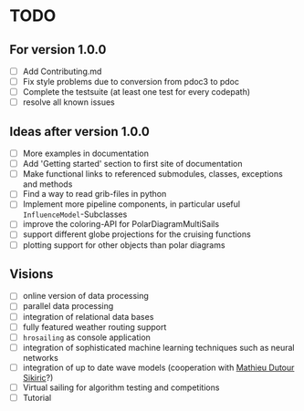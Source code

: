 # TODO 

## For version 1.0.0

- [ ] Add Contributing.md
- [ ] Fix style problems due to conversion from pdoc3 to pdoc
- [ ] Complete the testsuite (at least one test for every codepath)
- [ ] resolve all known issues

## Ideas after version 1.0.0

- [ ] More examples in documentation
- [ ] Add 'Getting started' section to first site of documentation
- [ ] Make functional links to referenced submodules, classes, exceptions and methods
- [ ] Find a way to read grib-files in python
- [ ] Implement more pipeline components, in particular useful `InfluenceModel`-Subclasses
- [ ] improve the coloring-API for PolarDiagramMultiSails
- [ ] support different globe projections for the cruising functions
- [ ] plotting support for other objects than polar diagrams

## Visions

- [ ] online version of data processing
- [ ] parallel data processing
- [ ] integration of relational data bases
- [ ] fully featured weather routing support
- [ ] `hrosailing` as console application
- [ ] integration of sophisticated machine learning techniques such as neural networks
- [ ] integration of up to date wave models (cooperation with [Mathieu Dutour Sikiric](https://github.com/MathieuDutSik)?)
- [ ] Virtual sailing for algorithm testing and competitions
- [ ] Tutorial
